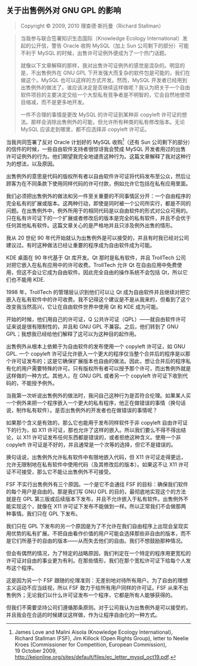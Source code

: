 ## 关于出售例外对 GNU GPL 的影响<!--(pandoc) {#pandoc_selling-exceptions}(pandoc)-->

> Copyright © 2009, 2010 理查德·斯托曼（Richard Stallman）

> 当我参与联合签署知识生态国际（Knowledge Ecology International）发起的公开信，警告 Oracle 收购 MySQL（加上 Sun 公司剩下的部分）可能不利于 MySQL 的时候，出售许可证例外便成为了一个热门话题。
>
> 就像以下文章解释的那样，我对出售许可证例外的感觉是混杂的。明显的是，不出售例外在 GNU GPL 下开发强大而复杂的软件包是可能的，我们在做这个。MySQL 也可以这样的方式开发。然而，MySQL 开发者已经用到出售例外的做法了。谁应该决定是否继续这样做呢？我认为把关于一个自由软件项目的主要决定交给一个大型私有竞争者是不明智的，它会自然地使项目缩减，而不是更多地开发。
>
> 一件不合理的事情是更改 MySQL 的许可证到某种非 copyleft 许可证的想法。那样会消除出售例外的可能，但允许所有种类的私有修改版本。无论 MySQL 应该走到哪里，都不应选择非 copyleft 许可证。

当我共同签署了反对 Oracle 计划好的 MySQL 收购[^sellex-1]（还有 Sun 公司剩下的部分）的信件的时候，一些自由软件支持者很惊讶我会赞成 MySQL 开发者用过的出售许可证例外的行为。他们期望我完全地谴责这种行为。这篇文章解释了我对这种行为的想法，以及原因。

出售例外的意思是代码的版权所有者以自由软件许可证将代码发布至公众，然后让顾客为在不同条款下使用同样代码的许可付款，例如允许它包括在私有应用里面。

我们必须把出售例外的做法和另一件至关重要的不同事情区分开：一个自由程序的完全私有的扩展或版本。这两种行动，即使是同时被一个公司所实行，都是不同的问题。在出售例外中，例外所用于的相同代码是以自由软件的形式对公众可用的。只在私有许可证下的一个扩展或者修改后的版本是完全的私有软件，并且不会优于任何其他私有软件。这篇文章关心的是严格地并且只涉及例外出售的情形。

我从 20 世纪 90 年代开始就认为出售例外是可以接受的，并且有时我已经对公司建议过。有时这种做法已经让重要的程序成为自由软件成为可能。

KDE 桌面在 90 年代基于 Qt 库开发。Qt 那时是私有软件，并且 TrollTech 公司对把它嵌入在私有应用中的许可收费。TrollTech 允许 Qt 在自由应用中免费使用，但这不会让它成为自由软件。因此完全自由的操作系统不会包括 Qt，所以它们也不能用 KDE.

1998 年，TrollTech 的管理层认识到他们可以让 Qt 成为自由软件并且继续对把它嵌入在私有软件中的许可收费。我不记得这个建议是不是从我来的，但看到了这个改变我当然高兴，它让在自由软件世界中使用 Qt 和 KDE 成为可能。

开始的时候，他们用自己的许可证，Q 公共许可证（QPL）——就自由软件许可证来说是很有限制性的，并且和 GNU GPL 不兼容。之后，他们转到了 GNU GPL；我想我已经给他们解释了这可以为这种目的起作用。

出售例外从根本上依赖于为自由软件的发布使用一个 copyleft 许可证，如 GNU GPL. 一个 copyleft 许可证允许嵌入一个更大的程序仅当整个合并后的程序是以那个许可证发布的；这是它确保扩展版本也自由的做法。因此，想让合并后的程序私有化的用户需要特殊的许可。只有版权所有者可以授予那个许可，而出售例外就是这样做的一种方式。其他人，在 GNU GPL 或者另一个 copyleft 许可证下收到代码的，不能授予例外。

当我第一次听说出售例外的做法时，我问自己这种行为是否符合伦理。如果某人买一个例外来把一个程序嵌入一个更大的私有程序，他正在做错误的事情（换句话说，制作私有软件）。是否出售例外的开发者也在做错误的事情呢？

如果那个含义是有效的，那么它也能用于发布同样软件于非 copyleft 自由许可证下的行为，如 X11 许可证，那也允许了这样的嵌入。所以我们要么不得不得出结论，以 X11 许可证发布任何东西都是错误的，或者拒绝这种含义。使用一个非 copyleft 许可证是不好的，并且通常是一个次等的选择，但它不是错误的。

换句话说，出售例外允许私有软件中有限地嵌入代码，但 X11 许可证走得更远，允许无限制地在私有软件中使用代码（及其修改后的版本）。如果这不让 X11 许可证不可接受，那么它不能让出售例外不可接受。

FSF 不实行出售例外有三个原因。一个是它不会通往 FSF 的目标：确保我们软件的每个用户是自由的。那是我们写 GNU GPL 的目的，最彻底地实现这个的方法就是在 GPL 第三版或后续版本下发布，并且不允许嵌入于私有软件。出售例外不能实现这个，就像在 X11 许可证下发布不能做到一样。所以正常我们不会做那两种事情。我们只在 GPL 下发布。

我们只在 GPL 下发布的另一个原因是为了不允许在我们自由程序上出现会呈现实用优势的私有扩展。不把自由看作价值的用户可能会选择那些非自由的版本，而不是它们所基于的自由的版本——从而失去他们的自由。我们不想鼓励那种情况。

但会有偶然的情况，为了特定的战略原因，我们判定在一个特定的程序用更宽松的许可证对自由的事业更为有利。在那些情形，我们在那个宽松许可证下给每个人发布这个程序。

这是因为另一个 FSF 跟随的伦理准则：无差别地对待所有用户。为了自由的理想主义运动不应当歧视，所以 FSF 致力于给所有用户同样的许可证。FSF 从来不出售例外；无论我们以什么许可证发布一个程序，它都是所有人能够获得的。

但我们不需要坚持公司们遵循那条原则。对于公司我认为出售例外是可以接受的，并且我会在合适的时候建议这样做，作为让程序自由化的一种方式。

[^sellex-1]: James Love and Malini Aisola (Knowledge Ecology International), Richard Stallman (FSF), Jim Killock (Open Rights Group), letter to Neelie Kroes (Commissioner for Competition, European Commission), 19 October 2009, <http://keionline.org/sites/default/files/ec_letter_mysql_oct19.pdf>.

